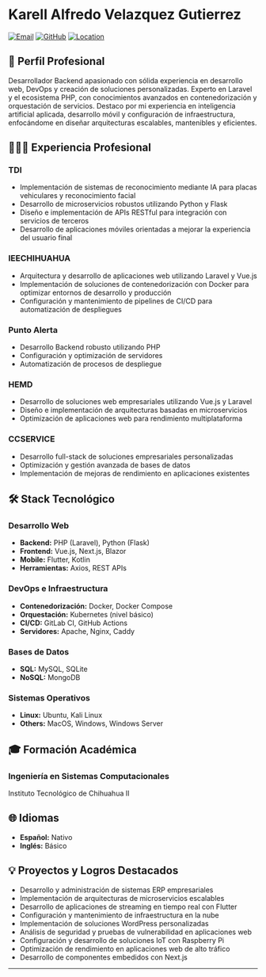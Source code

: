 # Karell Alfredo Velazquez Gutierrez

[![Email](https://img.shields.io/badge/Email-velazquez.gutierrez.karell%40gmail.com-blue)](mailto:velazquez.gutierrez.karell@gmail.com)
[![GitHub](https://img.shields.io/badge/GitHub-%40karell2802-black)](https://github.com/karell2802)
[![Location](https://img.shields.io/badge/Location-Chihuahua%2C%20M%C3%A9xico-green)](https://www.google.com/maps/place/Chihuahua)

## 💼 Perfil Profesional

Desarrollador Backend apasionado con sólida experiencia en desarrollo web, DevOps y creación de soluciones personalizadas. Experto en Laravel y el ecosistema PHP, con conocimientos avanzados en contenedorización y orquestación de servicios. Destaco por mi experiencia en inteligencia artificial aplicada, desarrollo móvil y configuración de infraestructura, enfocándome en diseñar arquitecturas escalables, mantenibles y eficientes.

## 👨🏽‍💻 Experiencia Profesional

### TDI
- Implementación de sistemas de reconocimiento mediante IA para placas vehiculares y reconocimiento facial
- Desarrollo de microservicios robustos utilizando Python y Flask
- Diseño e implementación de APIs RESTful para integración con servicios de terceros
- Desarrollo de aplicaciones móviles orientadas a mejorar la experiencia del usuario final

### IEECHIHUAHUA
- Arquitectura y desarrollo de aplicaciones web utilizando Laravel y Vue.js
- Implementación de soluciones de contenedorización con Docker para optimizar entornos de desarrollo y producción
- Configuración y mantenimiento de pipelines de CI/CD para automatización de despliegues

### Punto Alerta
- Desarrollo Backend robusto utilizando PHP
- Configuración y optimización de servidores
- Automatización de procesos de despliegue

### HEMD
- Desarrollo de soluciones web empresariales utilizando Vue.js y Laravel
- Diseño e implementación de arquitecturas basadas en microservicios
- Optimización de aplicaciones web para rendimiento multiplataforma

### CCSERVICE
- Desarrollo full-stack de soluciones empresariales personalizadas
- Optimización y gestión avanzada de bases de datos
- Implementación de mejoras de rendimiento en aplicaciones existentes

## 🛠 Stack Tecnológico

### Desarrollo Web
- **Backend:** PHP (Laravel), Python (Flask)
- **Frontend:** Vue.js, Next.js, Blazor
- **Mobile:** Flutter, Kotlin
- **Herramientas:** Axios, REST APIs

### DevOps e Infraestructura
- **Contenedorización:** Docker, Docker Compose
- **Orquestación:** Kubernetes (nivel básico)
- **CI/CD:** GitLab CI, GitHub Actions
- **Servidores:** Apache, Nginx, Caddy

### Bases de Datos
- **SQL:** MySQL, SQLite
- **NoSQL:** MongoDB

### Sistemas Operativos
- **Linux:** Ubuntu, Kali Linux
- **Others:** MacOS, Windows, Windows Server

## 🎓 Formación Académica

### Ingeniería en Sistemas Computacionales
Instituto Tecnológico de Chihuahua II

## 🌐 Idiomas

- **Español:** Nativo
- **Inglés:** Básico

## 💡 Proyectos y Logros Destacados

- Desarrollo y administración de sistemas ERP empresariales
- Implementación de arquitecturas de microservicios escalables
- Desarrollo de aplicaciones de streaming en tiempo real con Flutter
- Configuración y mantenimiento de infraestructura en la nube
- Implementación de soluciones WordPress personalizadas
- Análisis de seguridad y pruebas de vulnerabilidad en aplicaciones web
- Configuración y desarrollo de soluciones IoT con Raspberry Pi
- Optimización de rendimiento en aplicaciones web de alto tráfico
- Desarrollo de componentes embedidos con Next.js

---
